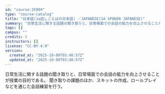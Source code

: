 ```yaml
---
id: "course:25904"
type: "course-catalog"
title: "日本語(1a話しことばの日本語) ／JAPANESE(1A SPOKEN JAPANESE)"
summary: "日常生活に関する話題の聞き取りと、日常場面での会話の能力を向上させることが授業の目的である。 聞き取りの課題のほか、スキットの作成、ロールプレイなどを通じた会話練習を行う。"
tags: []
campus: ""
credits: 1
instructors: []
license: "CC-BY-4.0"
version:
  created_at: "2025-10-09T03:48:57Z"
  updated_at: "2025-10-09T03:48:57Z"
---
```

日常生活に関する話題の聞き取りと、日常場面での会話の能力を向上させることが授業の目的である。 聞き取りの課題のほか、スキットの作成、ロールプレイなどを通じた会話練習を行う。
